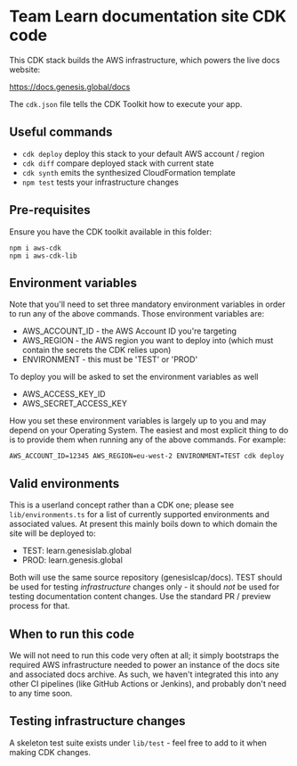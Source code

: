 # Team Learn documentation site CDK code

This CDK stack builds the AWS infrastructure, which powers the live docs website:

https://docs.genesis.global/docs

The `cdk.json` file tells the CDK Toolkit how to execute your app.

## Useful commands

* `cdk deploy`      deploy this stack to your default AWS account / region
* `cdk diff`        compare deployed stack with current state
* `cdk synth`       emits the synthesized CloudFormation template
* `npm test`        tests your infrastructure changes

## Pre-requisites

Ensure you have the CDK toolkit available in this folder:

```terminal
npm i aws-cdk
npm i aws-cdk-lib
```

## Environment variables

Note that you'll need to set three mandatory environment variables in order to run any of the above commands. Those environment variables are:

* AWS_ACCOUNT_ID - the AWS Account ID you're targeting
* AWS_REGION - the AWS region you want to deploy into (which must contain the secrets the CDK relies upon)
* ENVIRONMENT - this must be 'TEST' or 'PROD'

To deploy you will be asked to set the environment variables as well

* AWS_ACCESS_KEY_ID
* AWS_SECRET_ACCESS_KEY

How you set these environment variables is largely up to you and may depend on your Operating System. The easiest and most explicit thing to do is to provide them when running any of the above commands. For example:

`AWS_ACCOUNT_ID=12345 AWS_REGION=eu-west-2 ENVIRONMENT=TEST cdk deploy`

## Valid environments

This is a userland concept rather than a CDK one; please see `lib/environments.ts` for a list of
currently supported environments and associated values. At present this mainly boils down to
which domain the site will be deployed to:

* TEST: learn.genesislab.global
* PROD: learn.genesis.global

Both will use the same source repository (genesislcap/docs). TEST should be used for testing
*infrastructure* changes only - it should *not* be used for testing documentation content changes.
Use the standard PR / preview process for that.

## When to run this code

We will not need to run this code very often at all; it simply bootstraps the required AWS
infrastructure needed to power an instance of the docs site and associated docs archive.
As such, we haven't integrated this into any other CI pipelines (like GitHub Actions or Jenkins),
and probably don't need to any time soon.

## Testing infrastructure changes

A skeleton test suite exists under `lib/test` - feel free to add to it when making CDK changes.
